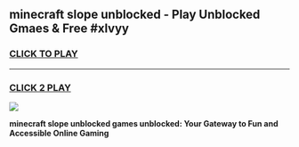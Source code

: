 
## minecraft slope unblocked - Play Unblocked Gmaes & Free #xlvyy
<h3>
<a href="https://news.freeplayer.one?title=minecraft_slope_unblocked&ref=24F">CLICK TO PLAY</a></h3>
<hr>

<h3>
<a href="https://news.freeplayer.one?title=minecraft_slope_unblocked&ref=24F">CLICK 2 PLAY</a>
  
</h3>

<a href="https://news.freeplayer.one?title=minecraft_slope_unblocked&ref=24F/"><img src="https://clearcache.store/games.png"></a>


**minecraft slope unblocked games unblocked: Your Gateway to Fun and Accessible Online Gaming**
